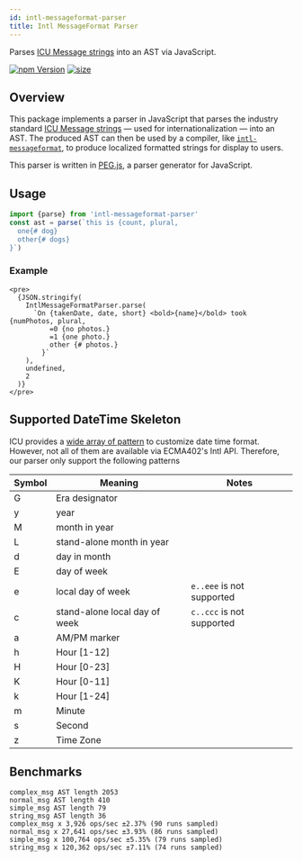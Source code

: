 ```yaml
---
id: intl-messageformat-parser
title: Intl MessageFormat Parser
---
```


Parses [ICU Message strings](http://userguide.icu-project.org/formatparse/messages) into an AST via JavaScript.

[![npm Version](https://badgen.net/npm/v/intl-messageformat-parser)](https://www.npmjs.com/package/intl-messageformat-parser)
[![size](https://badgen.net/bundlephobia/minzip/intl-messageformat-parser)](https://bundlephobia.com/result?p=intl-messageformat-parser)

## Overview

This package implements a parser in JavaScript that parses the industry standard [ICU Message strings](http://userguide.icu-project.org/formatparse/messages) — used for internationalization — into an AST. The produced AST can then be used by a compiler, like [`intl-messageformat`](./intl-messageformat.md), to produce localized formatted strings for display to users.

This parser is written in [PEG.js](https://pegjs.org/), a parser generator for JavaScript.

## Usage

```ts
import {parse} from 'intl-messageformat-parser'
const ast = parse(`this is {count, plural, 
  one{# dog} 
  other{# dogs}
}`)
```

### Example

```tsx live
<pre>
  {JSON.stringify(
    IntlMessageFormatParser.parse(
      `On {takenDate, date, short} <bold>{name}</bold> took {numPhotos, plural,
          =0 {no photos.}
          =1 {one photo.}
          other {# photos.}
        }`
    ),
    undefined,
    2
  )}
</pre>
```

## Supported DateTime Skeleton

ICU provides a [wide array of pattern](https://www.unicode.org/reports/tr35/tr35-dates.html#Date_Field_Symbol_Table) to customize date time format. However, not all of them are available via ECMA402's Intl API. Therefore, our parser only support the following patterns

| Symbol | Meaning                       | Notes                     |
| ------ | ----------------------------- | ------------------------- |
| G      | Era designator                |
| y      | year                          |
| M      | month in year                 |
| L      | stand-alone month in year     |
| d      | day in month                  |
| E      | day of week                   |
| e      | local day of week             | `e..eee` is not supported |
| c      | stand-alone local day of week | `c..ccc` is not supported |
| a      | AM/PM marker                  |
| h      | Hour [1-12]                   |
| H      | Hour [0-23]                   |
| K      | Hour [0-11]                   |
| k      | Hour [1-24]                   |
| m      | Minute                        |
| s      | Second                        |
| z      | Time Zone                     |

## Benchmarks

```
complex_msg AST length 2053
normal_msg AST length 410
simple_msg AST length 79
string_msg AST length 36
complex_msg x 3,926 ops/sec ±2.37% (90 runs sampled)
normal_msg x 27,641 ops/sec ±3.93% (86 runs sampled)
simple_msg x 100,764 ops/sec ±5.35% (79 runs sampled)
string_msg x 120,362 ops/sec ±7.11% (74 runs sampled)
```
